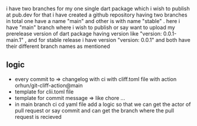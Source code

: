 i have two branches for my one single dart package which i wish to publish at pub.dev for that i have created a github repository having two branches in total one have a name "main" and other is with name "stable"  . here i have "main" branch where i wish to publish or say want to upload my prerelease version of dart package having version like "version: 0.0.1-main.1" , and for stable release i have version "version: 0.0.1" and both have their different branch names as mentioned 

## logic

<!-- do not modify the version number of any of package in branch , while publishing cd.yml will bump it and then publish, warn all those who want to submit pull request -->

- every commit to => changelog with ci with cliff.toml file with action orhun/git-cliff-action@main
- template for clii.toml file
- template for commit message => like chore ...
- in main branch ci cd yaml file add a logic so that we can get the actor of pull request or say commit and can get the branch where the pull request is recieved




